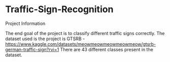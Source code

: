 # Traffic-Sign-Recognition

Project Information

The end goal of the project is to classify different traffic signs correctly.
The dataset used is the project is GTSRB - https://www.kaggle.com/datasets/meowmeowmeowmeowmeow/gtsrb-german-traffic-sign?rvi=1
There are 43 different classes present in the dataset.
